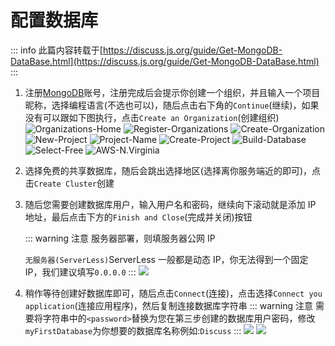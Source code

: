 # 配置数据库

::: info
此篇内容转载于[https://discuss.js.org/guide/Get-MongoDB-DataBase.html](https://discuss.js.org/guide/Get-MongoDB-DataBase.html)
:::

1. 注册[MongoDB](https://www.mongodb.com/cloud/atlas/register)账号，注册完成后会提示你创建一个组织，并且输入一个项目昵称，选择编程语言(不选也可以)，随后点击右下角的`Continue`(继续)，如果没有可以跟如下图执行，点击`Create an Organization`(创建组织)
   ![Organizations-Home](https://file.acs.pw/picGo/2022/02/26/20220226215556.png)
   ![Register-Organizations](https://file.acs.pw/picGo/2022/02/26/20220226215602.png)
   ![Create-Organization](https://file.acs.pw/picGo/2022/02/26/20220226215607.png)
   ![New-Project](https://file.acs.pw/picGo/2022/02/26/20220226215611.png)
   ![Project-Name](https://file.acs.pw/picGo/2022/02/26/20220226215614.png)
   ![Create-Project](https://file.acs.pw/picGo/2022/02/26/20220226215616.png)
   ![Build-Database](https://file.acs.pw/picGo/2022/02/26/20220226215619.png)
   ![Select-Free](https://file.acs.pw/picGo/2022/02/26/20220226215622.png)
   ![AWS-N.Virginia](https://file.acs.pw/picGo/2022/02/26/20220226215625.png)
2. 选择免费的共享数据库，随后会跳出选择地区(选择离你服务端近的即可)，点击`Create Cluster`创建
3. 随后您需要创建数据库用户，输入用户名和密码，继续向下滚动就是添加 IP 地址，最后点击下方的`Finish and Close`(完成并关闭)按钮

   ::: warning 注意
   服务器部署，则填服务器公网 IP

   `无服务器(ServerLess)`ServerLess 一般都是动态 IP，你无法得到一个固定 IP，我们建议填写`0.0.0.0`
   :::
   ![](https://file.acs.pw/picGo/2022/02/26/20220226215629.png)

4. 稍作等待创建好数据库即可，随后点击`Connect`(连接)，点击选择`Connect you application`(连接应用程序)，然后复制连接数据库字符串
   ::: warning 注意
   需要将字符串中的`<password>`替换为您在第三步创建的数据库用户密码，修改`myFirstDatabase`为你想要的数据库名称例如:`Discuss`
   :::
   ![](https://file.acs.pw/picGo/2022/02/26/20220226215632.png)
   ![](https://file.acs.pw/picGo/2022/02/26/20220226215635.png)
